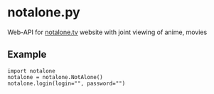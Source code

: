 # notalone.py
Web-API for [notalone.tv](https://notalone.tv) website with joint viewing of anime, movies

## Example
```python3
import notalone
notalone = notalone.NotAlone()
notalone.login(login="", password="")
```
